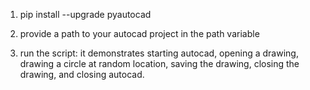 1. pip install --upgrade pyautocad

2. provide a path to your autocad project in the path variable

3. run the script: it demonstrates starting autocad, opening a drawing, 
drawing a circle at random location, saving the drawing, closing the drawing,
and closing autocad.